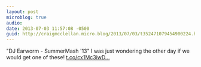 ```yaml
---
layout: post
microblog: true
audio: 
date: 2013-07-03 11:57:08 -0500
guid: http://craigmcclellan.micro.blog/2013/07/03/t352471079454900224.html
---
```

"DJ Earworm - SummerMash '13" I was just wondering the other day if we would get one of these! [t.co/cx1Mc3iwD...](http://t.co/cx1Mc3iwD9)
